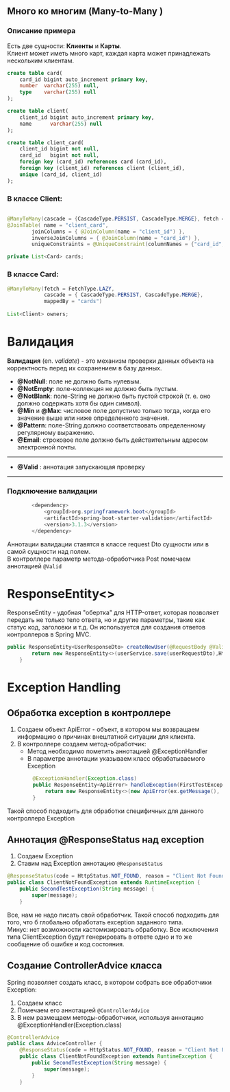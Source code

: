 ## Много ко многим (Many-to-Many  )

### Описание примера
Есть две сущности: **Клиенты** и **Карты**.  
Клиент может иметь много карт, каждая карта может принадлежать нескольким клиентам.

~~~sql
create table card(
    card_id bigint auto_increment primary key,
    number  varchar(255) null,
    type    varchar(255) null
);

create table client(
    client_id bigint auto_increment primary key,
    name      varchar(255) null
);

create table client_card(
    client_id bigint not null,
    card_id   bigint not null,
    foreign key (card_id) references card (card_id),
    foreign key (client_id) references client (client_id),
    unique (card_id, client_id)
);


~~~


### В классе Client:

~~~java 

@ManyToMany(cascade = {CascadeType.PERSIST, CascadeType.MERGE}, fetch = FetchType.LAZY)
@JoinTable( name = "client_card",
        joinColumns = { @JoinColumn(name = "client_id") },    
        inverseJoinColumns = { @JoinColumn(name = "card_id") },
        uniqueConstraints = @UniqueConstraint(columnNames = {"card_id", "client_id"}))

private List<Card> cards;
~~~

### В классе Card:

~~~java
@ManyToMany(fetch = FetchType.LAZY, 
            cascade = { CascadeType.PERSIST, CascadeType.MERGE}, 
            mappedBy = "cards")
    
List<Client> owners;
~~~



# Валидация
**Валидация** (en. *validate*) - это механизм проверки данных объекта на корректность перед их сохранением в базу данных.

* **@NotNull**: поле не должно быть нулевым.
* **@NotEmpty**: поле-коллекция не должно быть пустым.
* **@NotBlank**: поле-String не должно быть пустой строкой (т. е. оно должно
  содержать хотя бы один символ).
* **@Min** и **@Max**: числовое поле допустимо только тогда, когда его значение выше
  или ниже определенного значения.
* **@Pattern**: поле-String должно соответствовать определенному регулярному выражению.
* **@Email**: строковое поле должно быть действительным адресом электронной почты.
---
* **@Valid** : аннотация запускающая проверку


----
### Подключение валидации
~~~java
		<dependency>
			<groupId>org.springframework.boot</groupId>
			<artifactId>spring-boot-starter-validation</artifactId>
			<version>3.1.3</version>
		</dependency>
~~~
Аннотации валидации ставятся в классе request Dto сущности или в самой сущности над полем.  
В контроллере параметр метода-обработчика Post помечаем аннотацией `@Valid`

# ResponseEntity<>
ResponseEntity - удобная "обертка" для HTTP-ответ, которая позволяет передать не только тело ответа, 
но и другие параметры, такие как статус код, заголовки и т.д. 
Он используется для создания ответов контроллеров в Spring MVC.
~~~java
public ResponseEntity<UserResponseDto> createNewUser(@RequestBody @Valid UserRequestDto userRequestDto){
        return new ResponseEntity<>(userService.save(userRequestDto),HttpStatus.CREATED) ;
    }
~~~

# Exception Handling
## Обработка exception в контроллере
1. Создаем объект ApiError - объект, в котором мы возвращаем информацию о причинах внештатной ситуации для клиента.
1. В контроллере создаем метод-обработчик:
   * Метод необходимо пометить аннотацией @ExceptionHandler
   * В параметре аннотации указываем класс обрабатываемого Exception
   ~~~java
        @ExceptionHandler(Exception.class)
        public ResponseEntity<ApiError> handleException(FirstTestException e) {
            return new ResponseEntity<>(new ApiError(ex.getMessage(), HttpStatus.BAD_REQUEST), HttpStatus.BAD_REQUEST);
        }
   ~~~
Такой способ подходить для обработки специфичных для данного контроллера Exception

## Аннотация @ResponseStatus над exception

1. Создаем Exception
1. Ставим над Exception аннотацию `@ResponseStatus`

~~~java
@ResponseStatus(code = HttpStatus.NOT_FOUND, reason = "Client Not Found")
public class ClientNotFoundException extends RuntimeException {
    public SecondTestException(String message) {
        super(message);
    }
~~~

Все, нам не надо писать свой обработчик. Такой способ подходить для того, что б глобально обработать exception
заданного типа.  
Минус: нет возможности кастомизировать обработку.
Все исключения типа ClientException будут генерировать в ответе одно и то же сообщение об ошибке и код состояния.

## Создание ControllerAdvice класса
Spring позволяет создать класс, в котором собрать все обработчики Exception:
1. Создаем класс
1. Помечаем его аннотацией `@ControllerAdvice`
1. В нем размещаем методы-обработчики, используя аннотацию  @ExceptionHandler(Exception.class)

~~~java
@ControllerAdvice
public class AdviceController {
    @ResponseStatus(code = HttpStatus.NOT_FOUND, reason = "Client Not Found")
    public class ClientNotFoundException extends RuntimeException {
        public SecondTestException(String message) {
            super(message);
        }
    }
~~~